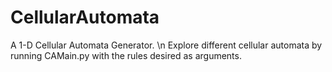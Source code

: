 CellularAutomata
================

A 1-D Cellular Automata Generator. \n
Explore different cellular automata by running CAMain.py with the rules desired as arguments.
